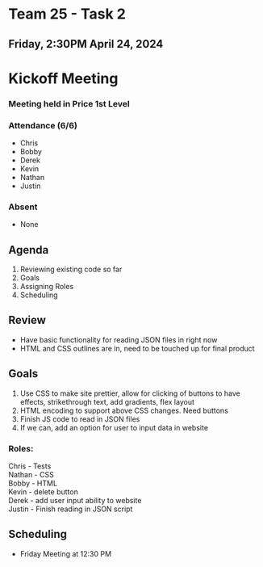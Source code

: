 # Team 25 - Task 2
## Friday, 2:30PM April 24, 2024

# Kickoff Meeting
### Meeting held in Price 1st Level

### Attendance (6/6)
- Chris
- Bobby
- Derek
- Kevin
- Nathan
- Justin

### Absent
- None



## Agenda
1. Reviewing existing code so far
2. Goals
3. Assigning Roles
4. Scheduling

## Review
- Have basic functionality for reading JSON files in right now
- HTML and CSS outlines are in, need to be touched up for final product

## Goals
1. Use CSS to make site prettier, allow for clicking of buttons to have effects, strikethrough text, add gradients, flex layout
2. HTML encoding to support above CSS changes. Need buttons
3. Finish JS code to read in JSON files
4. If we can, add an option for user to input data in website

### Roles:

Chris - Tests  
Nathan - CSS  
Bobby - HTML  
Kevin - delete button  
Derek - add user input ability to website  
Justin - Finish reading in JSON script

## Scheduling
- Friday Meeting at 12:30 PM
